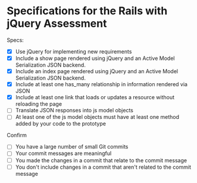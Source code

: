 # Specifications for the Rails with jQuery Assessment

Specs:
- [x] Use jQuery for implementing new requirements
- [x] Include a show page rendered using jQuery and an Active Model Serialization JSON backend.
- [x] Include an index page rendered using jQuery and an Active Model Serialization JSON backend.
- [x] Include at least one has_many relationship in information rendered via JSON
- [x] Include at least one link that loads or updates a resource without reloading the page
- [ ] Translate JSON responses into js model objects
- [ ] At least one of the js model objects must have at least one method added by your code to the prototype

Confirm
- [ ] You have a large number of small Git commits
- [ ] Your commit messages are meaningful
- [ ] You made the changes in a commit that relate to the commit message
- [ ] You don't include changes in a commit that aren't related to the commit message
